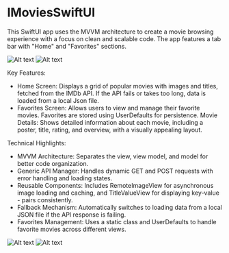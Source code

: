 # IMoviesSwiftUI

This SwiftUI app uses the MVVM architecture to create a movie browsing experience with a focus on clean and scalable code. The app features a tab bar with "Home" and "Favorites" sections.

![Alt text](https://github.com/user-attachments/assets/9c3945e7-5c71-44ca-ad14-7e7d4c485568)
![Alt text](https://github.com/user-attachments/assets/69d7e5ac-a6f5-44d8-aa87-8c89a12ba803)


Key Features:

- Home Screen: Displays a grid of popular movies with images and titles, fetched from the IMDb API. If the API fails or takes too long, data is loaded from a local Json file.
- Favorites Screen: Allows users to view and manage their favorite movies. Favorites are stored using UserDefaults for persistence.
Movie Details: Shows detailed information about each movie, including a poster, title, rating, and overview, with a visually appealing layout.

Technical Highlights:

- MVVM Architecture: Separates the view, view model, and model for better code organization.
- Generic API Manager: Handles dynamic GET and POST requests with error handling and loading states.
- Reusable Components: Includes RemoteImageView for asynchronous image loading and caching, and TitleValueView for displaying key-value - pairs consistently.
- Fallback Mechanism: Automatically switches to loading data from a local JSON file if the API response is failing.
- Favorites Management: Uses a static class and UserDefaults to handle favorite movies across different views.

![Alt text](https://github.com/user-attachments/assets/d4ca6497-2a78-41da-a78b-19be5b722615)
![Alt text](https://github.com/user-attachments/assets/3dbe3c87-2585-46cd-a16c-d00728496573)
